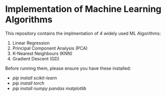 # Implementation of Machine Learning Algorithms

This repository contains the implmentation of 4 widely used ML Algorithms:
1. Linear Regression 
2. Principal Component Analysis (PCA)
3. K-Nearest Neighbours (KNN)
4. Gradient Descent (GD)

Before running them, please ensure you have these installed:
- _pip install scikit-learn_
- _pip install torch_
- _pip install numpy pandas matplotlib_
